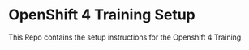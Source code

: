 # OpenShift 4 Training Setup

This Repo contains the setup instructions for the Openshift 4 Training
